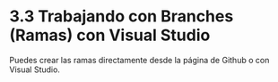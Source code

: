 # 3.3 Trabajando con Branches (Ramas) con Visual Studio

Puedes crear las ramas directamente desde la página de Github o con Visual Studio.
